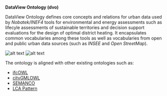 **DataView Ontology (dvo)**

DataView Ontology defines core concepts and relations for urban data used by *Nobatek/INEF4* tools for environmental and energy assessments such as lifecyle assessments of sustainable territories and decision support evaluations for the design of optimal district heating.
It encapsulates common vocabularies among these tools as well as vocabularies from open and public urban data sources (such as *INSEE* and *Open StreetMap*).


![alt text](./dvo_multilayer_onto.png)
![alt text](./dvo_general.png)

The ontology is aligned with other existing ontologies such as:
- [ifcOWL](https://standards.buildingsmart.org/IFC/DEV/IFC4/ADD2_TC1/OWL/ontology.ttl)
- [cityGMLOWL](http://cui.unige.ch/isi/onto/citygml2.0.owl) 
- [SEMANCO](http://semanco-tools.eu/ontology-releases/eu/semanco/ontology/SEMANCO/SEMANCO.owl) 
- [LCA Pattern](http://descartes-core.org/ontologies/lca/1.0/LCAPattern.owl) 

